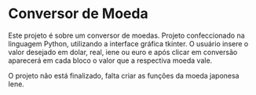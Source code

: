 # Conversor de Moeda

Este projeto é sobre um conversor de moedas.
Projeto confeccionado na linguagem Python, utilizando a interface gráfica tkinter.
O usuário insere o valor desejado em dolar, real, iene ou euro e após clicar em conversão aparecerá em cada bloco o valor que a respectiva
moeda vale.

O projeto não está finalizado, falta criar as funções da moeda japonesa Iene.
